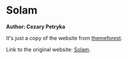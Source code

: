 # Solam
**Author: Cezary Petryka**

It's just a copy of the website from [themeforest](https://themeforest.net/). 

Link to the original website: [Solam](https://preview.themeforest.net/item/solam-solar-panel-installer-wordpress-theme/full_screen_preview/35975997?_ga=2.122890312.236586801.1657873081-196161663.1643659379).